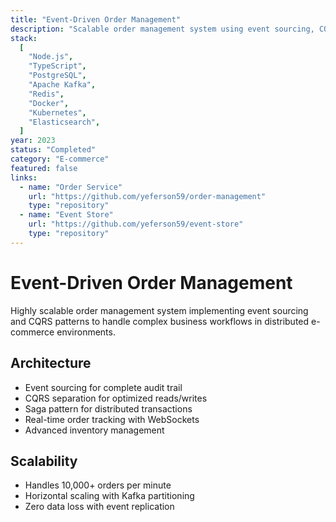 ```yaml
---
title: "Event-Driven Order Management"
description: "Scalable order management system using event sourcing, CQRS pattern, and distributed transactions for e-commerce platforms."
stack:
  [
    "Node.js",
    "TypeScript",
    "PostgreSQL",
    "Apache Kafka",
    "Redis",
    "Docker",
    "Kubernetes",
    "Elasticsearch",
  ]
year: 2023
status: "Completed"
category: "E-commerce"
featured: false
links:
  - name: "Order Service"
    url: "https://github.com/yeferson59/order-management"
    type: "repository"
  - name: "Event Store"
    url: "https://github.com/yeferson59/event-store"
    type: "repository"
---
```


# Event-Driven Order Management

Highly scalable order management system implementing event sourcing and CQRS patterns to handle complex business workflows in distributed e-commerce environments.

## Architecture

- Event sourcing for complete audit trail
- CQRS separation for optimized reads/writes
- Saga pattern for distributed transactions
- Real-time order tracking with WebSockets
- Advanced inventory management

## Scalability

- Handles 10,000+ orders per minute
- Horizontal scaling with Kafka partitioning
- Zero data loss with event replication